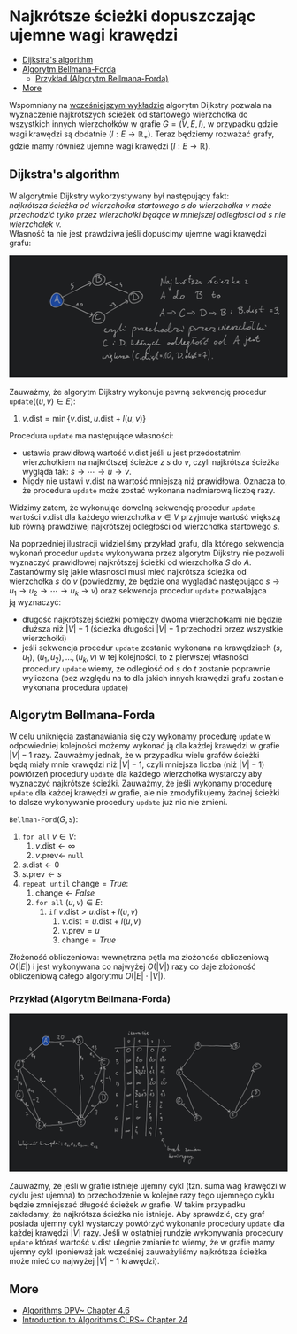 # Najkrótsze ścieżki dopuszczając ujemne wagi krawędzi

- [Dijkstra's algorithm](#dijkstras-algorithm)
- [Algorytm Bellmana-Forda](#algorytm-bellmana-forda)
  - [Przykład (Algorytm Bellmana-Forda)](#przykład-algorytm-bellmana-forda)
- [More](#more)

Wspomniany na [wcześniejszym wykładzie](../2020-05-20/dijkstras-algorithm.md) algorytm Dijkstry pozwala na wyznaczenie najkrótszych ścieżek od startowego wierzchołka do wszystkich innych wierzchołków w grafie $G = (V,E,l)$, w przypadku gdzie wagi krawędzi są dodatnie ($l: E\to \mathbb{R}_+$). Teraz będziemy rozważać grafy, gdzie mamy również ujemne wagi krawędzi ($l: E \to \mathbb{R}$).

## Dijkstra's algorithm

W algorytmie Dijkstry wykorzystywany był następujący fakt:\
*najkrótsza ścieżka od wierzchołka startowego $s$ do wierzchołka $v$ może przechodzić tylko przez wierzchołki będące w mniejszej odległości od $s$ nie wierzchołek $v$.*\
Własność ta nie jest prawdziwa jeśli dopuścimy ujemne wagi krawędzi grafu:

![negative example with Dijkstra](dijkstra-negative-example.png)

Zauważmy, że algorytm Dijkstry wykonuje pewną sekwencję procedur
`update`$((u,v) \in E)$:
1. $v.\mathrm{dist} = \min \{ v.\mathrm{dist}, u.\mathrm{dist} + l(u,v) \}$

Procedura `update` ma następujące własności:
- ustawia prawidłową wartość $v.\mathrm{dist}$ jeśli $u$ jest przedostatnim wierzchołkiem na najkrótszej ścieżce z $s$ do $v$, czyli najkrótsza ścieżka wygląda tak: $s \to \dotsb \to u \to v$.
- Nigdy nie ustawi $v.\mathrm{dist}$ na wartość mniejszą niż prawidłowa. Oznacza to, że procedura `update` może zostać wykonana nadmiarową liczbę razy.

Widzimy zatem, że wykonując dowolną sekwencję procedur `update` wartości $v.\mathrm{dist}$ dla każdego wierzchołka $v \in V$ przyjmuje wartość większą lub równą prawdziwej najkrótszej odległości od wierzchołka startowego $s$.

Na poprzedniej ilustracji widzieliśmy przykład grafu, dla którego sekwencja wykonań procedur `update` wykonywana przez algorytm Dijkstry nie pozwoli wyznaczyć prawidłowej najkrótszej ścieżki od wierzchołka $S$ do $A$. Zastanówmy się jakie własności musi mieć najkrótsza ścieżka od wierzchołka $s$ do $v$ (powiedzmy, że będzie ona wyglądać następująco $s \to u_1 \to u_2 \to \dotsb \to u_k \to v$) oraz sekwencja procedur `update` pozwalająca ją wyznaczyć:
- długość najkrótszej ścieżki pomiędzy dwoma wierzchołkami nie będzie dłuższa niż $|V| - 1$ (ścieżka długości $|V| - 1$ przechodzi przez wszystkie wierzchołki)
- jeśli sekwencja procedur `update` zostanie wykonana na krawędziach $(s,u_1),~(u_1,u_2),\dots,(u_k,v)$ w tej kolejności, to z pierwszej własności procedury `update` wiemy, że odległość od $s$ do $t$ zostanie poprawnie wyliczona (bez względu na to dla jakich innych krawędzi grafu zostanie wykonana procedura `update`)

## Algorytm Bellmana-Forda

W celu uniknięcia zastanawiania się czy wykonamy procedurę `update` w odpowiedniej kolejności możemy wykonać ją dla każdej krawędzi w grafie $|V| - 1$ razy. Zauważmy jednak, że w przypadku wielu grafów ścieżki będą miały mnie krawędzi niż $|V| - 1$, czyli mniejsza liczba (niż $|V| - 1$) powtórzeń procedury `update` dla każdego wierzchołka wystarczy aby wyznaczyć najkrótsze ścieżki. Zauważmy, że jeśli wykonamy procedurę `update` dla każdej krawędzi w grafie, ale nie zmodyfikujemy żadnej ścieżki to dalsze wykonywanie procedury `update` już nic nie zmieni.

`Bellman-Ford`$(G,s)$:
1. `for all` $v \in V$:
   1. $v.\mathrm{dist} \gets \infty$
   2. $v.\mathrm{prev} \gets$ `null`
2. $s.\mathrm{dist} \gets 0$
3. $s.\mathrm{prev} \gets s$
4. `repeat until` $\mathrm{change} = True$:
   1. $\mathrm{change} \gets False$
   2. `for all` $(u,v) \in E$:
      1. `if` $v.\mathrm{dist} > u.\mathrm{dist} + l(u,v)$
         1. $v.\mathrm{dist} = u.\mathrm{dist} + l(u,v)$
         2. $v.\mathrm{prev} = u$
         3. $\mathrm{change} = True$

Złożoność obliczeniowa: wewnętrzna pętla ma złożoność obliczeniową $O(|E|)$ i jest wykonywana co najwyżej $O(|V|)$ razy co daje złożoność obliczeniową całego algorytmu $O(|E| \cdot |V|)$.

### Przykład (Algorytm Bellmana-Forda)

![example bellman ford](bellman-ford-example.png)

Zauważmy, że jeśli w grafie istnieje ujemny cykl (tzn. suma wag krawędzi w cyklu jest ujemna) to przechodzenie w kolejne razy tego ujemnego cyklu będzie zmniejszać długość ścieżek w grafie. W takim przypadku zakładamy, że najkrótsza ścieżka nie istnieje. Aby sprawdzić, czy graf posiada ujemny cykl wystarczy powtórzyć wykonanie procedury `update` dla każdej krawędzi $|V|$ razy. Jeśli w ostatniej rundzie wykonywania procedury `update` któraś wartość $v.\mathrm{dist}$ ulegnie zmianie to wiemy, że w grafie mamy ujemny cykl (ponieważ jak wcześniej zauważyliśmy najkrótsza ścieżka może mieć co najwyżej $|V| - 1$ krawędzi).

## More

- [Algorithms DPV~ Chapter 4.6](http://algorithmics.lsi.upc.edu/docs/Dasgupta-Papadimitriou-Vazirani.pdf)
- [Introduction to Algorithms CLRS~ Chapter 24](https://web.ist.utl.pt/~fabio.ferreira/material/asa/clrs.pdf)
